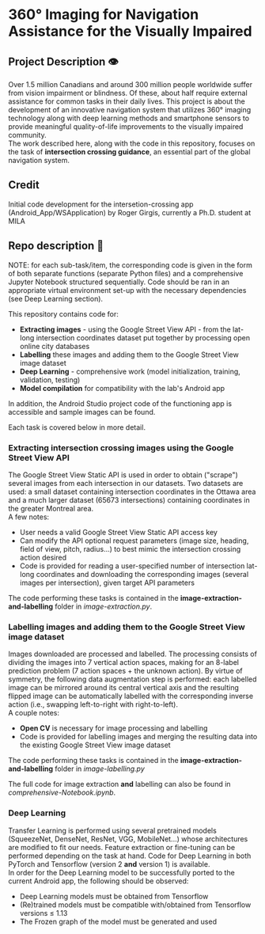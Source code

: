 # 360° Imaging for Navigation Assistance for the Visually Impaired   

## Project Description 👁
Over 1.5 million Canadians and around 300 million people worldwide suffer from vision impairment or blindness. Of these, about half require external assistance for common tasks in their daily lives. This project is about the development of an innovative navigation system that utilizes 360° imaging technology along with deep learning methods and smartphone sensors to provide meaningful quality-of-life improvements to the visually impaired community.  
The work described here, along with the code in this repository, focuses on the task of __intersection crossing guidance__, an essential part of the global navigation system. 

<!-- ## Project supervisor
Professor Jeremy R. Cooperstock, Department of Electrical and Computer Engineering, Centre for Intelligent Machines, McGill University, jer@cim.mcgill.ca  
http://www.cim.mcgill.ca -->

## Credit
Initial code development for the intersetion-crossing app (Android_App/WSApplication) by Roger Girgis, currently a Ph.D. student at MILA

## Repo description 📝
NOTE: for each sub-task/item, the corresponding code is given in the form of both separate functions (separate Python files) and a comprehensive Jupyter Notebook structured sequentially. Code should be ran in an appropriate virtual environment set-up with the necessary dependencies (see  Deep Learning section).
  
This repository contains code for:
* __Extracting images__ - using the Google Street View API - from the lat-long intersection coordinates dataset put together by processing open online city databases 
* __Labelling__ these images and adding them to the Google Street View image dataset
* __Deep Learning__ - comprehensive work (model initialization, training, validation, testing)
* __Model compilation__ for compatibility with the lab's Android app

In addition, the Android Studio project code of the functioning app is accessible and sample images can be found.

Each task is covered below in more detail. 

### Extracting intersection crossing images using the Google Street View API
The Google Street View Static API is used in order to obtain ("scrape") several images from each intersection in our datasets. Two datasets are used: a small dataset containing intersection coordinates in the Ottawa area and a much larger dataset (65673 intersections) containing coordinates in the greater Montreal area.   
A few notes:
- User needs a valid Google Street View Static API access key
- Can modify the API optional request parameters (image size, heading, field of view, pitch, radius...) to best mimic the intersection crossing action desired
- Code is provided for reading a user-specified number of intersection lat-long coordinates and downloading the corresponding images (several images per intersection), given target API parameters

The code performing these tasks is contained in the __image-extraction-and-labelling__ folder in _image-extraction.py_. 
 

### Labelling images and adding them to the Google Street View image dataset
Images downloaded are processed and labelled. The processing consists of dividing the images into 7 vertical action spaces, making for an 8-label prediction problem (7 action spaces + the unknown action). By virtue of symmetry, the following data augmentation step is performed: each labelled image can be mirrored around its central vertical axis and the resulting flipped image can be automatically labelled with the corresponding inverse action (i.e., swapping left-to-right with right-to-left).   
A couple notes:
- __Open CV__ is necessary for image processing and labelling
- Code is provided for labelling images and merging the resulting data into the existing Google Street View image dataset  

The code performing these tasks is contained in the __image-extraction-and-labelling__ folder in _image-labelling.py_

The full code for image extraction __and__ labelling can also be found in _comprehensive-Notebook.ipynb_.


### Deep Learning
Transfer Learning is performed using several pretrained models (SqueezeNet, DenseNet, ResNet, VGG, MobileNet...) whose architectures are modified to fit our needs. Feature extraction or fine-tuning can be performed depending on the task at hand. Code for Deep Learning in both PyTorch and Tensorflow (version 2 __and__ version 1) is available.   
In order for the Deep Learning model to be successfully ported to the current Android app, the following should be observed:
- Deep Learning models must be obtained from Tensorflow
- (Re)trained models must be compatible with/obtained from Tensorflow versions ≤ 1.13 
- The Frozen graph of the model must be generated and used
